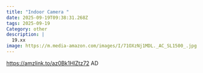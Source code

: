 ```yaml
---
title: "Indoor Camera "
date: 2025-09-19T09:38:31.268Z
tags: 2025-09-19
Category: other
description: |
  19.xx
image: https://m.media-amazon.com/images/I/71OXzNj1MDL._AC_SL1500_.jpg
---
```

https://amzlink.to/az0Bk1HlZtz72
AD